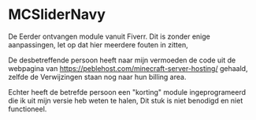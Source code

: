 # MCSliderNavy
De Eerder ontvangen module vanuit Fiverr.
Dit is zonder enige aanpassingen, let op dat hier meerdere fouten in zitten, 

De desbetreffende persoon heeft naar mijn vermoeden de code uit de webpagina van https://peblehost.com/minecraft-server-hosting/ gehaald, zelfde de Verwijzingen staan nog naar hun billing area.

Echter heeft de betrefde persoon een "korting" module ingeprogrameerd die ik uit mijn versie heb weten te halen, Dit stuk is niet benodigd en niet functioneel.
